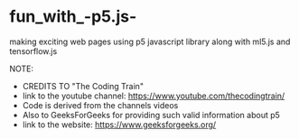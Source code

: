 # fun_with_-p5.js-
making exciting web pages using p5 javascript library along with ml5.js and tensorflow.js

NOTE: 
- CREDITS TO "The Coding Train"
- link to the youtube channel: https://www.youtube.com/thecodingtrain/
- Code is derived from the channels videos 
- Also to GeeksForGeeks for providing such valid information about p5
- link to the website: https://www.geeksforgeeks.org/
